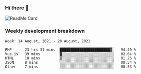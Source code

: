 ### Hi there 👋

<!--
**itzcy/itzcy** is a ✨ _special_ ✨ repository because its `README.md` (this file) appears on your GitHub profile.

Here are some ideas to get you started:

- 🔭 I’m currently working on ...
- 🌱 I’m currently learning ...
- 👯 I’m looking to collaborate on ...
- 🤔 I’m looking for help with ...
- 💬 Ask me about ...
- 📫 How to reach me: ...
- 😄 Pronouns: ...
- ⚡ Fun fact: ...
-->
![ReadMe Card](https://github-readme-stats.vercel.app/api?username=itzcy&show_icons=true&title_color=2d3198&icon_color=797cb8&text_color=24292e&bg_color=f6f8fa)

### Weekly development breakdown
<!--START_SECTION:waka-->
```text
Week: 14 August, 2021 - 20 August, 2021

PHP      23 hrs 31 mins  ███████████████████████▓░   94.40 % 
Vue.js   39 mins         ▓░░░░░░░░░░░░░░░░░░░░░░░░   02.64 % 
HTML     18 mins         ▒░░░░░░░░░░░░░░░░░░░░░░░░   01.26 % 
JSON     8 mins          ░░░░░░░░░░░░░░░░░░░░░░░░░   00.54 % 
Other    7 mins          ░░░░░░░░░░░░░░░░░░░░░░░░░   00.53 % 
```
<!--END_SECTION:waka-->
